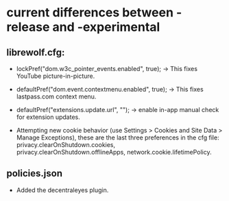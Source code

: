 # current differences between -release and -experimental

## librewolf.cfg:

* lockPref("dom.w3c_pointer_events.enabled", true); -> This fixes YouTube picture-in-picture.
* defaultPref("dom.event.contextmenu.enabled", true); -> This fixes lastpass.com context menu.
* defaultPref("extensions.update.url", ""); -> enable in-app manual check for extension updates.

* Attempting new cookie behavior (use Settings > Cookies and Site Data > Manage Exceptions), these are the last three preferences in the cfg file: privacy.clearOnShutdown.cookies, privacy.clearOnShutdown.offlineApps, network.cookie.lifetimePolicy.


## policies.json

* Added the decentraleyes plugin.
